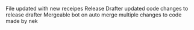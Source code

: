 File updated with new receipes
Release Drafter updated
code changes to release drafter
Mergeable bot on auto merge
multiple changes to code made by nek
